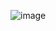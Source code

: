 ![image](https://user-images.githubusercontent.com/99085465/230419535-8f21c1e8-159b-439e-b062-7f3db8515de3.png)
